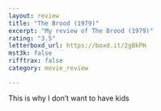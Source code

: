 ```yaml
---
layout: review
title: "The Brood (1979)"
excerpt: "My review of The Brood (1979)"
rating: "3.5"
letterboxd_url: https://boxd.it/2gBkPH
mst3k: false
rifftrax: false
category: movie_review

---
```


This is why I don’t want to have kids